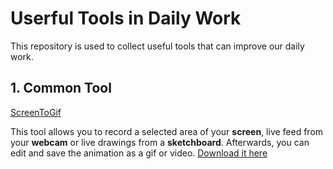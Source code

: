 # <h1>Userful Tools in Daily Work</h1>
This repository is used to collect useful tools that can improve our daily work.

<h2>1. Common Tool</h2>
<a href="https://github.com/NickeManarin/ScreenToGif/releases">ScreenToGif</a><br>
<p>This tool allows you to record a selected area of your <strong>screen</strong>, live feed from your <strong>webcam</strong> or live drawings from a <strong>sketchboard</strong>. Afterwards, you can edit and save the animation as a gif or video. <a href="https://github.com/NickeManarin/ScreenToGif/releases">Download it here</a></p>
